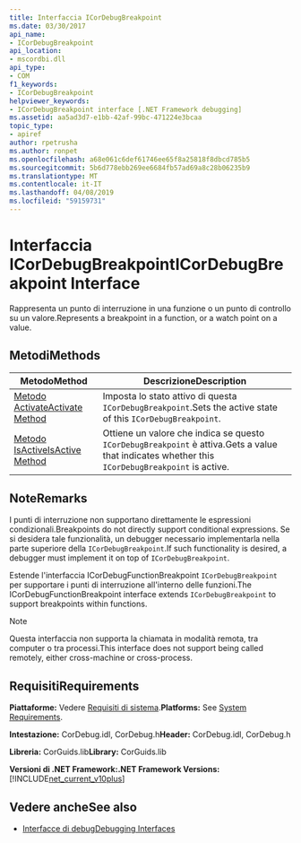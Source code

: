 ```yaml
---
title: Interfaccia ICorDebugBreakpoint
ms.date: 03/30/2017
api_name:
- ICorDebugBreakpoint
api_location:
- mscordbi.dll
api_type:
- COM
f1_keywords:
- ICorDebugBreakpoint
helpviewer_keywords:
- ICorDebugBreakpoint interface [.NET Framework debugging]
ms.assetid: aa5ad3d7-e1bb-42af-99bc-471224e3bcaa
topic_type:
- apiref
author: rpetrusha
ms.author: ronpet
ms.openlocfilehash: a68e061c6def61746ee65f8a25818f8dbcd785b5
ms.sourcegitcommit: 5b6d778ebb269ee6684fb57ad69a8c28b06235b9
ms.translationtype: MT
ms.contentlocale: it-IT
ms.lasthandoff: 04/08/2019
ms.locfileid: "59159731"
---
```

# <a name="icordebugbreakpoint-interface"></a><span data-ttu-id="d68a7-102">Interfaccia ICorDebugBreakpoint</span><span class="sxs-lookup"><span data-stu-id="d68a7-102">ICorDebugBreakpoint Interface</span></span>

<span data-ttu-id="d68a7-103">Rappresenta un punto di interruzione in una funzione o un punto di controllo su un valore.</span><span class="sxs-lookup"><span data-stu-id="d68a7-103">Represents a breakpoint in a function, or a watch point on a value.</span></span>  
  
## <a name="methods"></a><span data-ttu-id="d68a7-104">Metodi</span><span class="sxs-lookup"><span data-stu-id="d68a7-104">Methods</span></span>  
  
|<span data-ttu-id="d68a7-105">Metodo</span><span class="sxs-lookup"><span data-stu-id="d68a7-105">Method</span></span>|<span data-ttu-id="d68a7-106">Descrizione</span><span class="sxs-lookup"><span data-stu-id="d68a7-106">Description</span></span>|  
|------------|-----------------|  
|[<span data-ttu-id="d68a7-107">Metodo Activate</span><span class="sxs-lookup"><span data-stu-id="d68a7-107">Activate Method</span></span>](../../../../docs/framework/unmanaged-api/debugging/icordebugbreakpoint-activate-method.md)|<span data-ttu-id="d68a7-108">Imposta lo stato attivo di questa `ICorDebugBreakpoint`.</span><span class="sxs-lookup"><span data-stu-id="d68a7-108">Sets the active state of this `ICorDebugBreakpoint`.</span></span>|  
|[<span data-ttu-id="d68a7-109">Metodo IsActive</span><span class="sxs-lookup"><span data-stu-id="d68a7-109">IsActive Method</span></span>](../../../../docs/framework/unmanaged-api/debugging/icordebugbreakpoint-isactive-method.md)|<span data-ttu-id="d68a7-110">Ottiene un valore che indica se questo `ICorDebugBreakpoint` è attiva.</span><span class="sxs-lookup"><span data-stu-id="d68a7-110">Gets a value that indicates whether this `ICorDebugBreakpoint` is active.</span></span>|  
  
## <a name="remarks"></a><span data-ttu-id="d68a7-111">Note</span><span class="sxs-lookup"><span data-stu-id="d68a7-111">Remarks</span></span>  
 <span data-ttu-id="d68a7-112">I punti di interruzione non supportano direttamente le espressioni condizionali.</span><span class="sxs-lookup"><span data-stu-id="d68a7-112">Breakpoints do not directly support conditional expressions.</span></span> <span data-ttu-id="d68a7-113">Se si desidera tale funzionalità, un debugger necessario implementarla nella parte superiore della `ICorDebugBreakpoint`.</span><span class="sxs-lookup"><span data-stu-id="d68a7-113">If such functionality is desired, a debugger must implement it on top of `ICorDebugBreakpoint`.</span></span>  
  
 <span data-ttu-id="d68a7-114">Estende l'interfaccia ICorDebugFunctionBreakpoint `ICorDebugBreakpoint` per supportare i punti di interruzione all'interno delle funzioni.</span><span class="sxs-lookup"><span data-stu-id="d68a7-114">The ICorDebugFunctionBreakpoint interface extends `ICorDebugBreakpoint` to support breakpoints within functions.</span></span>  
  
> [!NOTE]
>  <span data-ttu-id="d68a7-115">Questa interfaccia non supporta la chiamata in modalità remota, tra computer o tra processi.</span><span class="sxs-lookup"><span data-stu-id="d68a7-115">This interface does not support being called remotely, either cross-machine or cross-process.</span></span>  
  
## <a name="requirements"></a><span data-ttu-id="d68a7-116">Requisiti</span><span class="sxs-lookup"><span data-stu-id="d68a7-116">Requirements</span></span>  
 <span data-ttu-id="d68a7-117">**Piattaforme:** Vedere [Requisiti di sistema](../../../../docs/framework/get-started/system-requirements.md).</span><span class="sxs-lookup"><span data-stu-id="d68a7-117">**Platforms:** See [System Requirements](../../../../docs/framework/get-started/system-requirements.md).</span></span>  
  
 <span data-ttu-id="d68a7-118">**Intestazione:** CorDebug.idl, CorDebug.h</span><span class="sxs-lookup"><span data-stu-id="d68a7-118">**Header:** CorDebug.idl, CorDebug.h</span></span>  
  
 <span data-ttu-id="d68a7-119">**Libreria:** CorGuids.lib</span><span class="sxs-lookup"><span data-stu-id="d68a7-119">**Library:** CorGuids.lib</span></span>  
  
 **<span data-ttu-id="d68a7-120">Versioni di .NET Framework:</span><span class="sxs-lookup"><span data-stu-id="d68a7-120">.NET Framework Versions:</span></span>** [!INCLUDE[net_current_v10plus](../../../../includes/net-current-v10plus-md.md)]  
  
## <a name="see-also"></a><span data-ttu-id="d68a7-121">Vedere anche</span><span class="sxs-lookup"><span data-stu-id="d68a7-121">See also</span></span>

- [<span data-ttu-id="d68a7-122">Interfacce di debug</span><span class="sxs-lookup"><span data-stu-id="d68a7-122">Debugging Interfaces</span></span>](../../../../docs/framework/unmanaged-api/debugging/debugging-interfaces.md)
